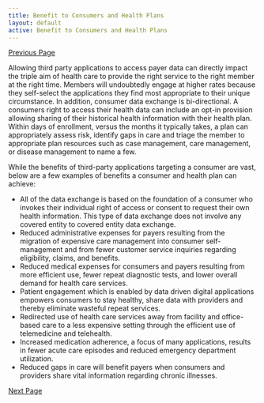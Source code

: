 ```yaml
---
title: Benefit to Consumers and Health Plans
layout: default
active: Benefit to Consumers and Health Plans
---
```


[Previous Page](undefined)

Allowing third party applications to access payer data can directly impact the triple aim of health care to provide the right service to the right member at the right time. Members will undoubtedly engage at higher rates because they self-select the applications they find most appropriate to their unique circumstance. In addition, consumer data exchange is bi-directional. A consumers right to access their health data can include an opt-in provision allowing sharing of their historical health information with their health plan. Within days of enrollment, versus the months it typically takes, a plan can appropriately assess risk, identify gaps in care and triage the member to appropriate plan resources such as case management, care management, or disease management to name a few.

While the benefits of third-party applications targeting a consumer are vast, below are a few examples of benefits a consumer and health plan can achieve:

* All of the data exchange is based on the foundation of a consumer who invokes their individual right of access or consent to request their own health information. This type of data exchange does not involve any covered entity to covered entity data exchange.  
* Reduced administrative expenses for payers resulting from the migration of expensive care management into consumer self-management and from fewer customer service inquiries regarding eligibility, claims, and benefits. 
* Reduced medical expenses for consumers and payers resulting from more efficient use, fewer repeat diagnostic tests, and lower overall demand for health care services. 
* Patient engagement which is enabled by data driven digital applications empowers consumers to stay healthy, share data with providers and thereby eliminate wasteful repeat services.  
* Redirected use of health care services away from facility and office-based care to a less expensive setting through the efficient use of telemedicine and telehealth.   
* Increased medication adherence, a focus of many applications, results in fewer acute care episodes and reduced emergency department utilization.  
* Reduced gaps in care will benefit payers when consumers and providers share vital information regarding chronic illnesses. 


[Next Page](Feedback.html)